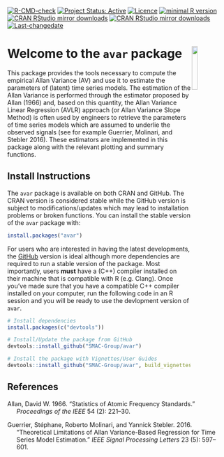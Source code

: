 
<!-- README.md is generated from README.Rmd. Please edit that file -->

[![R-CMD-check](https://github.com/SMAC-Group/avar/actions/workflows/R-CMD-check.yaml/badge.svg)](https://github.com/SMAC-Group/avar/actions/workflows/R-CMD-check.yaml)
[![Project Status:
Active](https://www.repostatus.org/badges/latest/active.svg)](https://www.repostatus.org/#active/)
[![Licence](https://img.shields.io/badge/licence-AGPL--3.0-blue.svg)](https://opensource.org/licenses/AGPL-3.0)
[![minimal R
version](https://img.shields.io/badge/R%3E%3D-3.4.0-6666ff.svg)](https://cran.r-project.org/)
[![CRAN RStudio mirror
downloads](https://cranlogs.r-pkg.org/badges/avar)](https://www.r-pkg.org/pkg/avar)
[![CRAN RStudio mirror
downloads](https://cranlogs.r-pkg.org/badges/grand-total/avar)](http://www.r-pkg.org/pkg/avar)
[![Last-changedate](https://img.shields.io/badge/last%20change-2022--07--11-yellowgreen.svg)](https://github.com/SMAC-Group/avar)

# Welcome to the `avar` package <a href="https://smac-group.com/"><img src="man/figures/logo.png" align="right" style="width: 16%; height: 16%"/></a>

This package provides the tools necessary to compute the empirical Allan
Variance (AV) and use it to estimate the parameters of (latent) time
series models. The estimation of the Allan Variance is performed through
the estimator proposed by Allan (1966) and, based on this quantity, the
Allan Variance Linear Regression (AVLR) approach (or Allan Variance
Slope Method) is often used by engineers to retrieve the parameters of
time series models which are assumed to underlie the observed signals
(see for example Guerrier, Molinari, and Stebler 2016). These estimators
are implemented in this package along with the relevant plotting and
summary functions.

## Install Instructions

The `avar` package is available on both CRAN and GitHub. The CRAN
version is considered stable while the GitHub version is subject to
modifications/updates which may lead to installation problems or broken
functions. You can install the stable version of the `avar` package
with:

``` r
install.packages("avar")
```

For users who are interested in having the latest developments, the
[GitHub](https://github.com/SMAC-Group/avar) version is ideal although
more dependencies are required to run a stable version of the package.
Most importantly, users **must** have a (C++) compiler installed on
their machine that is compatible with R (e.g. Clang). Once you’ve made
sure that you have a compatible C++ compiler installed on your computer,
run the following code in an R session and you will be ready to use the
devlopment version of `avar`.

``` r
# Install dependencies
install.packages(c("devtools"))

# Install/Update the package from GitHub
devtools::install_github("SMAC-Group/avar")

# Install the package with Vignettes/User Guides 
devtools::install_github("SMAC-Group/avar", build_vignettes = TRUE)
```

## References

<div id="refs" class="references csl-bib-body hanging-indent">

<div id="ref-allan1966statistics" class="csl-entry">

Allan, David W. 1966. “Statistics of Atomic Frequency Standards.”
*Proceedings of the IEEE* 54 (2): 221–30.

</div>

<div id="ref-guerrier2016theoretical" class="csl-entry">

Guerrier, Stéphane, Roberto Molinari, and Yannick Stebler. 2016.
“Theoretical Limitations of Allan Variance-Based Regression for Time
Series Model Estimation.” *IEEE Signal Processing Letters* 23 (5):
597–601.

</div>

</div>
